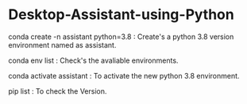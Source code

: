 # Desktop-Assistant-using-Python

conda create -n assistant python=3.8 : Create's a python 3.8 version environment named as assistant.


conda env list : Check's the avaliable environments.


conda activate assistant : To activate the new python 3.8 environment.


pip list : To check the Version. 
